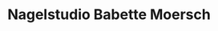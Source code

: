 ---
title: "Nagelstudio Babette Moersch"
url: /berlin/nagelstudio-babette-moersch/
shop: Kosmetik
---